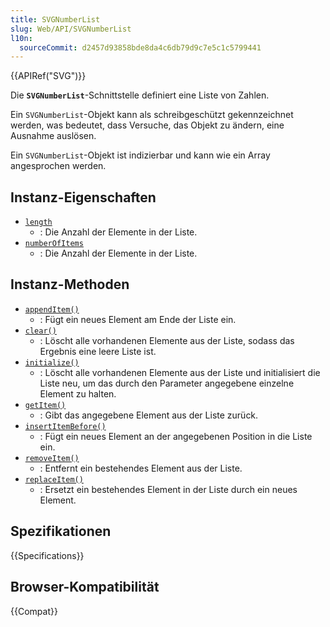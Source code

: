 ```yaml
---
title: SVGNumberList
slug: Web/API/SVGNumberList
l10n:
  sourceCommit: d2457d93858bde8da4c6db79d9c7e5c1c5799441
---
```


{{APIRef("SVG")}}

Die **`SVGNumberList`**-Schnittstelle definiert eine Liste von Zahlen.

Ein `SVGNumberList`-Objekt kann als schreibgeschützt gekennzeichnet werden, was bedeutet, dass Versuche, das Objekt zu ändern, eine Ausnahme auslösen.

Ein `SVGNumberList`-Objekt ist indizierbar und kann wie ein Array angesprochen werden.

## Instanz-Eigenschaften

- [`length`](/de/docs/Web/API/SVGNumberList/length)
  - : Die Anzahl der Elemente in der Liste.
- [`numberOfItems`](/de/docs/Web/API/SVGNumberList/numberOfItems)
  - : Die Anzahl der Elemente in der Liste.

## Instanz-Methoden

- [`appendItem()`](/de/docs/Web/API/SVGNumberList/appendItem)
  - : Fügt ein neues Element am Ende der Liste ein.
- [`clear()`](/de/docs/Web/API/SVGNumberList/clear)
  - : Löscht alle vorhandenen Elemente aus der Liste, sodass das Ergebnis eine leere Liste ist.
- [`initialize()`](/de/docs/Web/API/SVGNumberList/initialize)
  - : Löscht alle vorhandenen Elemente aus der Liste und initialisiert die Liste neu, um das durch den Parameter angegebene einzelne Element zu halten.
- [`getItem()`](/de/docs/Web/API/SVGNumberList/getItem)
  - : Gibt das angegebene Element aus der Liste zurück.
- [`insertItemBefore()`](/de/docs/Web/API/SVGNumberList/insertItemBefore)
  - : Fügt ein neues Element an der angegebenen Position in die Liste ein.
- [`removeItem()`](/de/docs/Web/API/SVGNumberList/removeItem)
  - : Entfernt ein bestehendes Element aus der Liste.
- [`replaceItem()`](/de/docs/Web/API/SVGNumberList/replaceItem)
  - : Ersetzt ein bestehendes Element in der Liste durch ein neues Element.

## Spezifikationen

{{Specifications}}

## Browser-Kompatibilität

{{Compat}}
